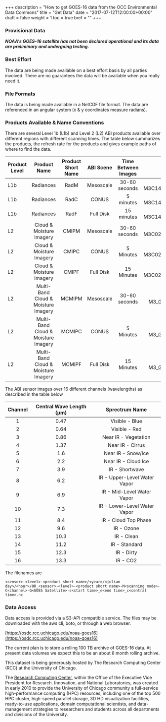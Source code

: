 +++
description = "How to get GOES-16 data from the OCC Environmental Data Commons"
title = "Get Data"
date = "2017-07-12T12:00:00+00:00"
draft = false
weight = 1
toc = true
bref = ""
+++

### Provisional Data
*__NOAA's GOES-16 satellite has not been declared operational and its data are preliminary and undergoing testing.__*

### Best Effort
The data are being made available on a best effort basis by all parties involved. There are no guarantees the data will be available when you really need it.

### File Formats
The data is being made available in a NetCDF file format. The data are referenced in an angular system (x & y coordinates measure radians).

### Products Available & Name Conventions

There are several Level 1b (L1b) and Level 2 (L2) ABI products available over different regions with different scanning times. The table below summarizes the products, the refresh rate for the products and gives example paths of where to find the data.

| Product Level | Product Name | Product Short Name | ABI Scene | Time Between Images | Example File Name |
| ------------- | :----------: | :----------------: | :-------: | :-----: | :-------: |
|   L1b | Radiances | RadM | Mesoscale | 30-60 seconds | ABI-L1b-RadM/2017/192/19/OR_ABI-L1b-RadM-M3C14_G16_s20171921952189_e20171921954562_c20171921955013.nc |
|   L1b | Radiances | RadC | CONUS | 5 minutes | ABI-L1b-RadC/2017/192/19/OR_ABI-L1b-RadC-M3C14_G16_s20171921952189_e20171921954562_c20171921955013.nc |
|   L1b | Radiances | RadF | Full Disk | 15 minutes | ABI-L1b-RadF/2017/192/19/OR_ABI-L1b-RadF-M3C14_G16_s20171921952189_e20171921954562_c20171921955013.nc |
|   L2 | Cloud & Moisture Imagery | CMIPM | Mesoscale | 30-60 seconds | ABI-L2-CMIPM/2017/191/21/OR_ABI-L2-CMIPM1-M3C02_G16_s20171912128268_e20171912128326_c20171912128391.nc |
|   L2 | Cloud & Moisture Imagery | CMIPC | CONUS | 5 Minutes | ABI-L2-CMIPC/2017/191/21/OR_ABI-L2-CMIPC-M3C02_G16_s20171912122189_e20171912124562_c20171912125065.nc |
|   L2 | Cloud & Moisture Imagery | CMIPF | Full Disk | 15 Minutes | ABI-L2-CMIPF/2017/192/15/OR_ABI-L2-CMIPF-M3C02_G16_s20171921515382_e20171921526149_c20171921526214.nc |
|   L2 | Multi-Band Cloud & Moisture Imagery | MCMIPM | Mesoscale | 30-60 seconds | ABI-L2-MCMIPM/2017/191/21/OR_ABI-L2-MCMIPM2-M3_G16_s20171912130568_e20171912131031_c20171912131105.nc |
|   L2 | Multi-Band Cloud & Moisture Imagery | MCMIPC | CONUS | 5 Minutes | ABI-L2-MCMIPC/2017/191/21/OR_ABI-L2-MCMIPC-M3_G16_s20171912122189_e20171912124562_c20171912125065.nc |
|   L2 | Multi-Band Cloud & Moisture Imagery | MCMIPF | Full Disk | 15 Minutes | ABI-L2-MCMIPF/2017/191/21/OR_ABI-L2-MCMIPF-M3_G16_s20171912115380_e20171912126152_c20171912126330.nc  |

The ABI sensor images over 16 different channels (wavelengths) as described in the table below

| Channel | Central Wave Length (µm) | Sprectrum Name |
| :----:  | :---------: | :------------: |
| 1       |  0.47  |   Visible - Blue |
| 2       |  0.64  | Visible - Red |
| 3       |  0.86  | Near IR - Vegetation |
| 4       |  1.37  | Near IR - Cirrus |
| 5       |  1.6  | Near IR - Snow/Ice |
| 6       |  2.2  | Near IR - Cloud Ice |
| 7       |  3.9  | IR - Shortwave |
| 8       |  6.2  | IR - Upper-Level Water Vapor |
| 9       |  6.9  | IR - Mid-Level Water Vapor |
| 10       |  7.3  | IR - Lower-Level Water Vapor |
| 11       |  8.4 | IR - Cloud Top Phase |
| 12       |  9.6  | IR - Ozone |
| 13       |  10.3  | IR - Clean |
| 14       |  11.2 | IR - Standard |
| 15       |  12.3  | IR - Dirty |
| 16       | 13.3  | IR - CO2 |

The filenames are

    <sensor>-<level>-<product short name>/<year>/<julian day>/<hour>/OR_<sensor>-<level>-<product short name>-M<scanning mode>-C<channel>-G<GOES Satellite>-s<start time>_e<end time>_c<central time>.nc

### Data Access

Data access is provided via a S3-API compatible service. The files may be downloaded with the aws cli, boto, or through a web browser.

[https://osdc.rcc.uchicago.edu/noaa-goes16](https://osdc.rcc.uchicago.edu/noaa-goes16)

The current plan is to store a rolling 100 TB archive of GOES-16 data. At present data volumes we expect this to be an about 8 month rolling archive.

This dataset is being generously hosted by The Research Computing Center (RCC) at the University of Chicago.

The [Research Computing Center](https://rcc.uchicago.edu/), within the Office of the Executive Vice President for Research. Innovation, and National Laboratories, was created in early 2010 to provide the University of Chicago community a full-service high-performance computing (HPC) resources, including one of the top 500 HPC cluster, high-speed parallel storage, 3D HD visualization facilities, ready-to-use applications, domain computational scientists, and data-management strategies to researchers and students across all departments and divisions of the University. 



